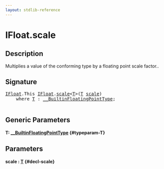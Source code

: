 ```yaml
---
layout: stdlib-reference
---
```


# IFloat\.scale

## Description

Multiplies a value of the conforming type by a floating point scale factor..




## Signature 

<pre>
<a href="/stdlib-reference/interfaces/ifloat-01/index" class="code_type">IFloat</a>.<span class="code_keyword">This</span> <a href="/stdlib-reference/interfaces/ifloat-01/index" class="code_type">IFloat</a>.<a href="/stdlib-reference/interfaces/ifloat-01/scale">scale</a>&lt;<a href="/stdlib-reference/interfaces/ifloat-01/scale#typeparam-T" class="code_type">T</a>&gt;(<a href="/stdlib-reference/interfaces/ifloat-01/scale#typeparam-T" class="code_type">T</a> <a href="/stdlib-reference/interfaces/ifloat-01/scale">scale</a>)
    <span class='code_keyword'>where</span> <a href="/stdlib-reference/interfaces/ifloat-01/scale#typeparam-T" class="code_type">T</a> : <a href="/stdlib-reference/interfaces/0_builtinfloatingpointtype-029hm/index" class="code_type">__BuiltinFloatingPointType</a>;

</pre>

## Generic Parameters

#### T: [\_\_BuiltinFloatingPointType](/stdlib-reference/interfaces/0_builtinfloatingpointtype-029hm/index) {#typeparam-T}

## Parameters

#### scale  : [T](/stdlib-reference/interfaces/ifloat-01/scale#typeparam-T) {#decl-scale}

